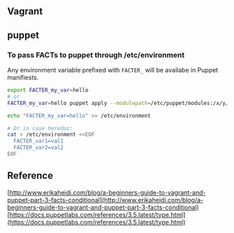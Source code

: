 ## Vagrant

## puppet
### To pass FACTs to puppet through /etc/environment
Any environment variable prefixed with `FACTER_` will be availabe in Puppet manifiests. 
```bash
export FACTER_my_var=hello
# or
FACTER_my_var=hello puppet apply --modulepath=/etc/puppet/modules:/x/y/z/modules path_to_my.pp --debug

echo "FACTER_my_var=hello" >> /etc/environment

# Or in case heredoc:
cat > /etc/environment <<EOF
  FACTER_var1=val1
  FACTER_var2=val2
EOF
```

## Reference
[http://www.erikaheidi.com/blog/a-beginners-guide-to-vagrant-and-puppet-part-3-facts-conditional](http://www.erikaheidi.com/blog/a-beginners-guide-to-vagrant-and-puppet-part-3-facts-conditional)
[https://docs.puppetlabs.com/references/3.5.latest/type.html](https://docs.puppetlabs.com/references/3.5.latest/type.html)
